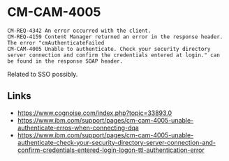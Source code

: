 # CM-CAM-4005


```
CM-REQ-4342 An error occurred with the client.
CM-REQ-4159 Content Manager returned an error in the response header. The error "cmAuthenticateFailed
CM-CAM-4005 Unable to authenticate. Check your security directory server connection and confirm the credentials entered at login." can be found in the response SOAP header.
```

Related to SSO possibly.

## Links

- https://www.cognoise.com/index.php?topic=33893.0
- https://www.ibm.com/support/pages/cm-cam-4005-unable-authenticate-erros-when-connecting-dqa
- https://www.ibm.com/support/pages/cm-cam-4005-unable-authenticate-check-your-security-directory-server-connection-and-confirm-credentials-entered-login-logon-ttl-authentication-error